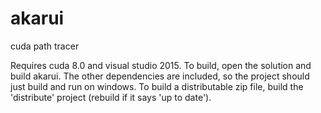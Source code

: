 # akarui
cuda path tracer

Requires cuda 8.0 and visual studio 2015. To build, open the solution and build akarui. The other dependencies are included, so the project should just build and run on windows. To build a distributable zip file, build the 'distribute' project (rebuild if it says 'up to date').
